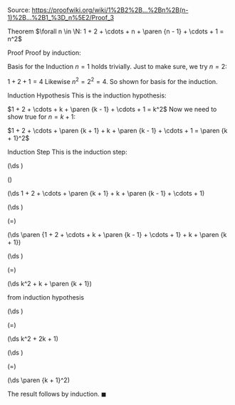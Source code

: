 # 

Source: https://proofwiki.org/wiki/1%2B2%2B...%2Bn%2B(n-1)%2B...%2B1_%3D_n%5E2/Proof_3



Theorem
$\forall n \in \N: 1 + 2 + \cdots + n + \paren {n - 1} + \cdots + 1 = n^2$


Proof
Proof by induction:

Basis for the Induction
$n = 1$ holds trivially.
Just to make sure, we try $n = 2$:

$1 + 2 + 1 = 4$
Likewise $n^2 = 2^2 = 4$.
So shown for basis for the induction.


Induction Hypothesis
This is the induction hypothesis:

$1 + 2 + \cdots + k + \paren {k - 1} + \cdots + 1 = k^2$
Now we need to show true for $n = k + 1$:

$1 + 2 + \cdots + \paren {k + 1} + k + \paren {k - 1} + \cdots + 1 = \paren {k + 1}^2$


Induction Step
This is the induction step:














\(\ds \)

\(\)







\(\ds 1 + 2 + \cdots + \paren {k + 1} + k + \paren {k - 1} + \cdots + 1\)




















\(\ds \)

\(=\)







\(\ds \paren {1 + 2 + \cdots + k + \paren {k - 1} + \cdots + 1} + k + \paren {k + 1}\)




















\(\ds \)

\(=\)







\(\ds k^2 + k + \paren {k + 1}\)





from induction hypothesis














\(\ds \)

\(=\)







\(\ds k^2 + 2k + 1\)




















\(\ds \)

\(=\)







\(\ds \paren {k + 1}^2\)









The result follows by induction.
$\blacksquare$





